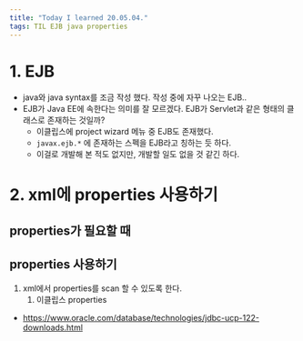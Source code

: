 ```yaml
---
title: "Today I learned 20.05.04."
tags: TIL EJB java properties
---
```




# 1. EJB

- java와 java syntax를 조금 작성 했다. 작성 중에 자꾸 나오는 EJB..
- EJB가 Java EE에 속한다는 의미를 잘 모르겠다. EJB가 Servlet과 같은 형태의 클래스로 존재하는 것일까?
  - 이클립스에 project wizard 메뉴 중 EJB도 존재했다.
  - `javax.ejb.*` 에 존재하는 스펙을 EJB라고 칭하는 듯 하다.
  - 이걸로 개발해 본 적도 없지만, 개발할 일도 없을 것 같긴 하다.





# 2. xml에 properties 사용하기

## properties가 필요할 때





## properties 사용하기

1. xml에서 properties를 scan 할 수 있도록 한다.
   1. 이클립스 properties 

- https://www.oracle.com/database/technologies/jdbc-ucp-122-downloads.html